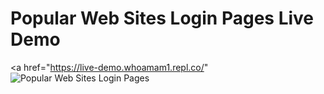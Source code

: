 # Popular Web Sites Login Pages Live Demo
<a href="https://live-demo.whoamam1.repl.co/"
<img src="https://raw.githubusercontent.com/cyber-4444/Popular-Web-Sites-Login-Pages/master/Popular-Web-Sites-Login-Pages.jpg" alt="Popular Web Sites Login Pages" />
</a>


